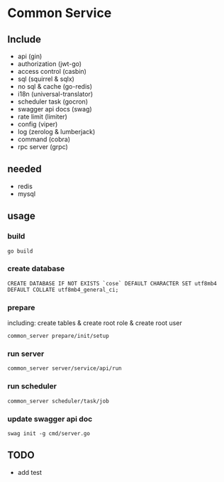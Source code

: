 # Common Service

## Include
- api (gin)
- authorization (jwt-go)
- access control (casbin)
- sql (squirrel & sqlx)
- no sql & cache (go-redis)
- i18n (universal-translator)
- scheduler task (gocron)
- swagger api docs (swag)
- rate limit (limiter)
- config (viper)
- log (zerolog & lumberjack)
- command (cobra)
- rpc server (grpc)

## needed
- redis 
- mysql

## usage
### build
```
go build
```
### create database
```
CREATE DATABASE IF NOT EXISTS `cose` DEFAULT CHARACTER SET utf8mb4 DEFAULT COLLATE utf8mb4_general_ci;
```
### prepare
including: create tables & create root role & create root user
```
common_server prepare/init/setup
```

### run server
```
common_server server/service/api/run
```

### run scheduler
```
common_server scheduler/task/job
```

### update swagger api doc
```
swag init -g cmd/server.go
```

## TODO
- add test
